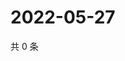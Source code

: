 # 2022-05-27

共 0 条

<!-- BEGIN WEIBO -->
<!-- 最后更新时间 Fri May 27 2022 13:20:08 GMT+0800 (China Standard Time) -->

<!-- END WEIBO -->
